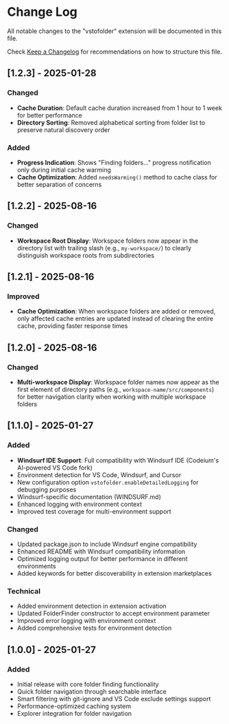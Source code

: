 # Change Log

All notable changes to the "vstofolder" extension will be documented in this file.

Check [Keep a Changelog](http://keepachangelog.com/) for recommendations on how to structure this file.

## [1.2.3] - 2025-01-28

### Changed
- **Cache Duration**: Default cache duration increased from 1 hour to 1 week for better performance
- **Directory Sorting**: Removed alphabetical sorting from folder list to preserve natural discovery order

### Added
- **Progress Indication**: Shows "Finding folders..." progress notification only during initial cache warming
- **Cache Optimization**: Added `needsWarming()` method to cache class for better separation of concerns

## [1.2.2] - 2025-08-16

### Changed
- **Workspace Root Display**: Workspace folders now appear in the directory list with trailing slash (e.g., `my-workspace/`) to clearly distinguish workspace roots from subdirectories

## [1.2.1] - 2025-08-16

### Improved
- **Cache Optimization**: When workspace folders are added or removed, only affected cache entries are updated instead of clearing the entire cache, providing faster response times

## [1.2.0] - 2025-08-16

### Changed
- **Multi-workspace Display**: Workspace folder names now appear as the first element of directory paths (e.g., `workspace-name/src/components`) for better navigation clarity when working with multiple workspace folders

## [1.1.0] - 2025-01-27

### Added
- **Windsurf IDE Support**: Full compatibility with Windsurf IDE (Codeium's AI-powered VS Code fork)
- Environment detection for VS Code, Windsurf, and Cursor
- New configuration option `vstofolder.enableDetailedLogging` for debugging purposes
- Windsurf-specific documentation (WINDSURF.md)
- Enhanced logging with environment context
- Improved test coverage for multi-environment support

### Changed
- Updated package.json to include Windsurf engine compatibility
- Enhanced README with Windsurf compatibility information
- Optimized logging output for better performance in different environments
- Added keywords for better discoverability in extension marketplaces

### Technical
- Added environment detection in extension activation
- Updated FolderFinder constructor to accept environment parameter
- Improved error logging with environment context
- Added comprehensive tests for environment detection

## [1.0.0] - 2025-01-27

### Added
- Initial release with core folder finding functionality
- Quick folder navigation through searchable interface
- Smart filtering with git-ignore and VS Code exclude settings support
- Performance-optimized caching system
- Explorer integration for folder navigation